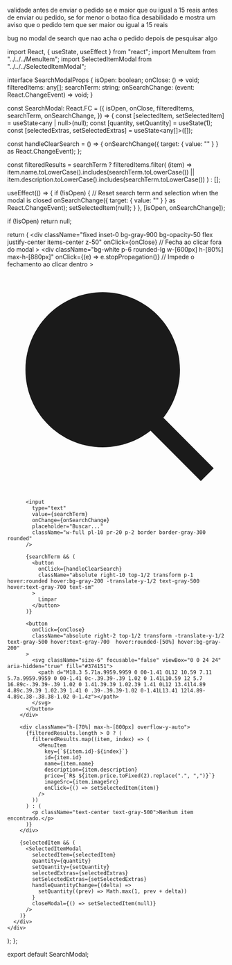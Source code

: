 validade antes de enviar o pedido se e maior que ou igual a 15 reais antes de enviar ou pedido, se for menor o botao fica desabilidado e mostra um aviso que o pedido tem que ser maior ou igual a 15 reais


bug no modal de search que nao acha o pedido depois de pesquisar algo 


import React, { useState, useEffect } from "react";
import MenuItem from "../../../MenuItem";
import SelectedItemModal from "../../../SelectedItemModal";

interface SearchModalProps {
  isOpen: boolean;
  onClose: () => void;
  filteredItems: any[];
  searchTerm: string;
  onSearchChange: (event: React.ChangeEvent<HTMLInputElement>) => void;
}

const SearchModal: React.FC<SearchModalProps> = ({
  isOpen,
  onClose,
  filteredItems,
  searchTerm,
  onSearchChange,
}) => {
  const [selectedItem, setSelectedItem] = useState<any | null>(null);
  const [quantity, setQuantity] = useState(1);
  const [selectedExtras, setSelectedExtras] = useState<any[]>([]);

  const handleClearSearch = () => {
    onSearchChange({ target: { value: "" } } as React.ChangeEvent<HTMLInputElement>);
  };

  const filteredResults = searchTerm
    ? filteredItems.filter(
        (item) =>
          item.name.toLowerCase().includes(searchTerm.toLowerCase()) ||
          item.description.toLowerCase().includes(searchTerm.toLowerCase())
      )
    : [];

  useEffect(() => {
    if (!isOpen) {
      // Reset search term and selection when the modal is closed
      onSearchChange({ target: { value: "" } } as React.ChangeEvent<HTMLInputElement>);
      setSelectedItem(null);
    }
  }, [isOpen, onSearchChange]);

  if (!isOpen) return null;

  return (
    <div
      className="fixed inset-0 bg-gray-900 bg-opacity-50 flex justify-center items-center z-50"
      onClick={onClose} // Fecha ao clicar fora do modal
    >
      <div
        className="bg-white p-6 rounded-lg w-[600px] h-[80%] max-h-[880px]"
        onClick={(e) => e.stopPropagation()} // Impede o fechamento ao clicar dentro
      >
        <div className="relative w-full mb-4">
          <svg
            className="absolute left-4 top-1/2 transform -translate-y-1/2 w-5 h-5 text-gray-500"
            xmlns="http://www.w3.org/2000/svg"
            viewBox="0 0 24 24"
          >
            <path
              fill="currentColor"
              fillRule="evenodd"
              clipRule="evenodd"
              d="M10.5 19C12.4879 19 14.3164 18.3176 15.7641 17.1742L21.2927 22.7069L22.7074 21.2931L17.1778 15.7595C18.319 14.3126 19 12.4858 19 10.5C19 5.80558 15.1944 2 10.5 2C5.80558 2 2 5.80558 2 10.5C2 15.1944 5.80558 19 10.5 19ZM10.5 17C14.0899 17 17 14.0899 17 10.5C17 6.91015 14.0899 4 10.5 4C6.91015 4 4 6.91015 4 10.5C4 14.0899 6.91015 17 10.5 17Z"
            />
          </svg>

          <input
            type="text"
            value={searchTerm}
            onChange={onSearchChange}
            placeholder="Buscar..."
            className="w-full pl-10 pr-20 p-2 border border-gray-300 rounded"
          />

          {searchTerm && (
            <button
              onClick={handleClearSearch}
              className="absolute right-10 top-1/2 transform p-1 hover:rounded hover:bg-gray-200 -translate-y-1/2 text-gray-500 hover:text-gray-700 text-sm"
            >
              Limpar
            </button>
          )}

          <button
            onClick={onClose}
            className="absolute right-2 top-1/2 transform -translate-y-1/2 text-gray-500 hover:text-gray-700  hover:rounded-[50%] hover:bg-gray-200"
          >
            <svg className="size-6" focusable="false" viewBox="0 0 24 24" aria-hidden="true" fill="#374151">
              <path d="M18.3 5.71a.9959.9959 0 00-1.41 0L12 10.59 7.11 5.7a.9959.9959 0 00-1.41 0c-.39.39-.39 1.02 0 1.41L10.59 12 5.7 16.89c-.39.39-.39 1.02 0 1.41.39.39 1.02.39 1.41 0L12 13.41l4.89 4.89c.39.39 1.02.39 1.41 0 .39-.39.39-1.02 0-1.41L13.41 12l4.89-4.89c.38-.38.38-1.02 0-1.4z"></path>
            </svg>
          </button>
        </div>

        <div className="h-[70%] max-h-[800px] overflow-y-auto">
          {filteredResults.length > 0 ? (
            filteredResults.map((item, index) => (
              <MenuItem
                key={`${item.id}-${index}`}
                id={item.id}
                name={item.name}
                description={item.description}
                price={`R$ ${item.price.toFixed(2).replace(".", ",")}`}
                imageSrc={item.imageSrc}
                onClick={() => setSelectedItem(item)}
              />
            ))
          ) : (
            <p className="text-center text-gray-500">Nenhum item encontrado.</p>
          )}
        </div>

        {selectedItem && (
          <SelectedItemModal
            selectedItem={selectedItem}
            quantity={quantity}
            setQuantity={setQuantity}
            selectedExtras={selectedExtras}
            setSelectedExtras={setSelectedExtras}
            handleQuantityChange={(delta) =>
              setQuantity((prev) => Math.max(1, prev + delta))
            }
            closeModal={() => setSelectedItem(null)}
          />
        )}
      </div>
    </div>
  );
};

export default SearchModal;
